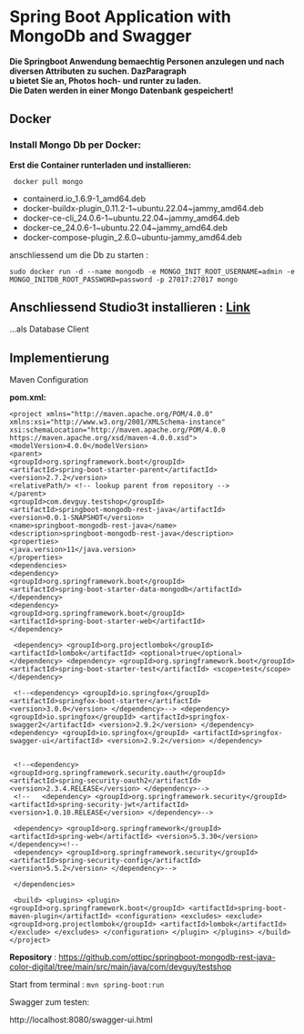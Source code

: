 # Spring Boot Application with MongoDb and Swagger

**Die Springboot Anwendung bemaechtig Personen anzulegen und nach diversen Attributen zu suchen. DazParagraph  
u bietet Sie an, Photos hoch- und runter zu laden.  
Die Daten werden in einer Mongo Datenbank gespeichert!**


## Docker

### Install Mongo Db per Docker:

**Erst die Container runterladen und installieren:**


     docker pull mongo  

- containerd.io_1.6.9-1_amd64.deb
- docker-buildx-plugin_0.11.2-1~ubuntu.22.04~jammy_amd64.deb
- docker-ce-cli_24.0.6-1~ubuntu.22.04~jammy_amd64.deb
- docker-ce_24.0.6-1~ubuntu.22.04~jammy_amd64.deb
- docker-compose-plugin_2.6.0~ubuntu-jammy_amd64.deb

anschliessend um die Db zu starten :

    sudo docker run -d --name mongodb -e MONGO_INIT_ROOT_USERNAME=admin -e MONGO_INITDB_ROOT_PASSWORD=password -p 27017:27017 mongo

## Anschliessend Studio3t installieren : [Link](https://studio3t.com/knowledge-base/articles/how-to-install-studio-3t-on-linux/)

...als Database Client


## Implementierung

Maven Configuration

**pom.xml:**

   <?xml version="1.0" encoding="UTF-8"?>  
    <project xmlns="http://maven.apache.org/POM/4.0.0" xmlns:xsi="http://www.w3.org/2001/XMLSchema-instance"  
    xsi:schemaLocation="http://maven.apache.org/POM/4.0.0 https://maven.apache.org/xsd/maven-4.0.0.xsd">  
    <modelVersion>4.0.0</modelVersion>  
    <parent>  
    <groupId>org.springframework.boot</groupId>  
    <artifactId>spring-boot-starter-parent</artifactId>  
    <version>2.7.2</version>  
    <relativePath/> <!-- lookup parent from repository -->  
    </parent>  
    <groupId>com.devguy.testshop</groupId>  
    <artifactId>springboot-mongodb-rest-java</artifactId>  
    <version>0.0.1-SNAPSHOT</version>  
    <name>springboot-mongodb-rest-java</name>  
    <description>springboot-mongodb-rest-java</description>  
    <properties>  
    <java.version>11</java.version>  
    </properties>  
    <dependencies>  
    <dependency>  
    <groupId>org.springframework.boot</groupId>  
    <artifactId>spring-boot-starter-data-mongodb</artifactId>  
    </dependency>  
    <dependency>  
    <groupId>org.springframework.boot</groupId>  
    <artifactId>spring-boot-starter-web</artifactId>  
    </dependency>  
      
     <dependency> <groupId>org.projectlombok</groupId> <artifactId>lombok</artifactId> <optional>true</optional> </dependency> <dependency> <groupId>org.springframework.boot</groupId> <artifactId>spring-boot-starter-test</artifactId> <scope>test</scope> </dependency>  
      
     <!--<dependency> <groupId>io.springfox</groupId> <artifactId>springfox-boot-starter</artifactId> <version>3.0.0</version> </dependency>--> <dependency> <groupId>io.springfox</groupId> <artifactId>springfox-swagger2</artifactId> <version>2.9.2</version> </dependency> <dependency> <groupId>io.springfox</groupId> <artifactId>springfox-swagger-ui</artifactId> <version>2.9.2</version> </dependency>  
      
      
     <!--<dependency> <groupId>org.springframework.security.oauth</groupId> <artifactId>spring-security-oauth2</artifactId> <version>2.3.4.RELEASE</version> </dependency>-->  
     <!--   <dependency> <groupId>org.springframework.security</groupId> <artifactId>spring-security-jwt</artifactId> <version>1.0.10.RELEASE</version> </dependency>-->  
      
     <dependency> <groupId>org.springframework</groupId> <artifactId>spring-web</artifactId> <version>5.3.30</version> </dependency><!--  
     <dependency> <groupId>org.springframework.security</groupId> <artifactId>spring-security-config</artifactId> <version>5.5.2</version> </dependency>-->  
      
     </dependencies>  
      
     <build> <plugins> <plugin> <groupId>org.springframework.boot</groupId> <artifactId>spring-boot-maven-plugin</artifactId> <configuration> <excludes> <exclude> <groupId>org.projectlombok</groupId> <artifactId>lombok</artifactId> </exclude> </excludes> </configuration> </plugin> </plugins> </build>  
    </project>


**Repository** : https://github.com/ottipc/springboot-mongodb-rest-java-color-digital/tree/main/src/main/java/com/devguy/testshop

Start from terminal :  `mvn spring-boot:run`

Swagger zum testen:

http://localhost:8080/swagger-ui.html



  
  

